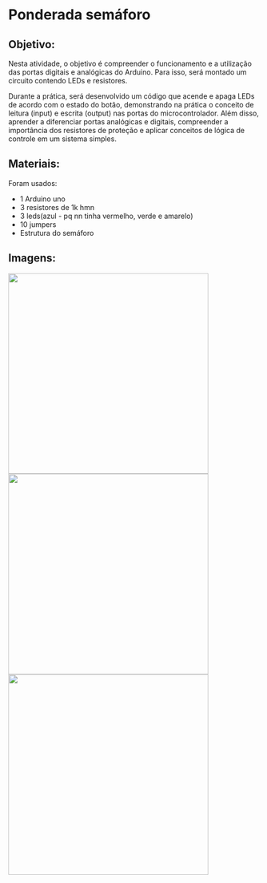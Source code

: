 # Ponderada semáforo
## Objetivo:
Nesta atividade, o objetivo é compreender o funcionamento e a utilização das portas digitais e analógicas do Arduino. Para isso, será montado um circuito contendo LEDs e resistores.

Durante a prática, será desenvolvido um código que acende e apaga LEDs de acordo com o estado do botão, demonstrando na prática o conceito de leitura (input) e escrita (output) nas portas do microcontrolador. Além disso, aprender a diferenciar portas analógicas e digitais, compreender a importância dos resistores de proteção e aplicar conceitos de lógica de controle em um sistema simples.


## Materiais:
Foram usados:
- 1 Arduino uno
- 3 resistores de 1k hmn
- 3 leds(azul - pq nn tinha vermelho, verde e amarelo)
- 10 jumpers
- Estrutura do semáforo



## Imagens:
<img src="Imagem do WhatsApp de 2025-10-31 à(s) 12.00.36_018ceb14.jpg" height=400 widht=400>
<img src="Imagem do WhatsApp de 2025-10-31 à(s) 12.00.37_fe24df26.jpg" height=400 widht=400>
<img src="Imagem do WhatsApp de 2025-10-31 à(s) 12.00.38_a801dc22.jpg" height=400 widht=400>
